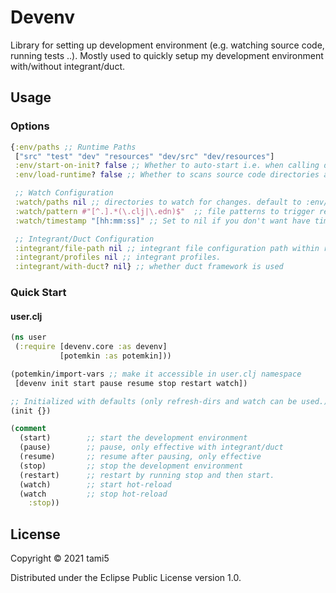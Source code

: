 # Devenv

Library for setting up development environment (e.g. watching source code, running tests ..).
Mostly used to quickly setup my development environment with/without integrant/duct.

## Usage

### Options

```clojure
{:env/paths ;; Runtime Paths
 ["src" "test" "dev" "resources" "dev/src" "dev/resources"]
 :env/start-on-init? false ;; Whether to auto-start i.e. when calling devenv/init, call devenv/start
 :env/load-runtime? false ;; Whether to scans source code directories and loads them in dependency order at startup

 ;; Watch Configuration
 :watch/paths nil ;; directories to watch for changes. default to :env/paths
 :watch/pattern #"[^.].*(\.clj|\.edn)$"  ;; file patterns to trigger reload on write
 :watch/timestamp "[hh:mm:ss]" ;; Set to nil if you don't want have timestamp with each library action.

 ;; Integrant/Duct Configuration
 :integrant/file-path nil ;; integrant file configuration path within runtime paths.
 :integrant/profiles nil ;; integrant profiles.
 :integrant/with-duct? nil} ;; whether duct framework is used
```

### Quick Start

#### user.clj

```clojure
(ns user
 (:require [devenv.core :as devenv]
           [potemkin :as potemkin]))

(potemkin/import-vars ;; make it accessible in user.clj namespace
 [devenv init start pause resume stop restart watch])

;; Initialized with defaults (only refresh-dirs and watch can be used.)
(init {})

(comment
  (start)        ;; start the development environment
  (pause)        ;; pause, only effective with integrant/duct
  (resume)       ;; resume after pausing, only effective
  (stop)         ;; stop the development environment
  (restart)      ;; restart by running stop and then start.
  (watch)        ;; start hot-reload
  (watch         ;; stop hot-reload
    :stop))
```

## License

Copyright © 2021 tami5

Distributed under the Eclipse Public License version 1.0.
